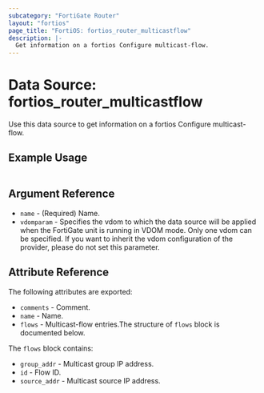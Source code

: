 ```yaml
---
subcategory: "FortiGate Router"
layout: "fortios"
page_title: "FortiOS: fortios_router_multicastflow"
description: |-
  Get information on a fortios Configure multicast-flow.
---
```


# Data Source: fortios_router_multicastflow
Use this data source to get information on a fortios Configure multicast-flow.


## Example Usage

```hcl

```

## Argument Reference

* `name` - (Required) Name.
* `vdomparam` - Specifies the vdom to which the data source will be applied when the FortiGate unit is running in VDOM mode. Only one vdom can be specified. If you want to inherit the vdom configuration of the provider, please do not set this parameter.

## Attribute Reference

The following attributes are exported:

* `comments` - Comment.
* `name` - Name.
* `flows` - Multicast-flow entries.The structure of `flows` block is documented below.

The `flows` block contains:

* `group_addr` - Multicast group IP address.
* `id` - Flow ID.
* `source_addr` - Multicast source IP address.
